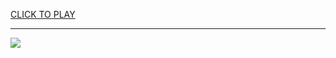 
<a href="https://premium76.site?title=formula_1_unblocked_games&ref=13M">CLICK TO PLAY</a></h3>
<hr>

<a href="https://premium76.site?title=formula_1_unblocked_games&ref=13M"><img src="https://clearcache.store/games.png"></a>


